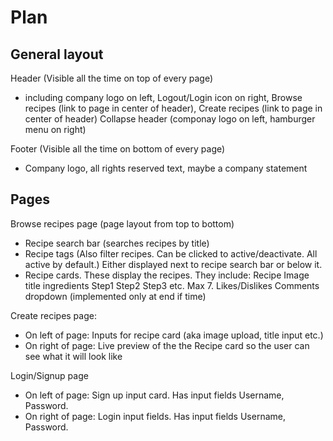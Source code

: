 # Plan

## General layout

Header (Visible all the time on top of every page)
- including company logo on left, Logout/Login icon on right, Browse recipes (link to page in center of header), Create recipes (link to page in center of header)
Collapse header (componay logo on left, hamburger menu on right)

Footer (Visible all the time on bottom of every page)
- Company logo, all rights reserved text, maybe a company statement

## Pages

Browse recipes page (page layout from top to bottom)
- Recipe search bar (searches recipes by title)
- Recipe tags (Also filter recipes. Can be clicked to active/deactivate. All active by default.) Either displayed next to recipe search bar or below it.
- Recipe cards. These display the recipes. They include:
Recipe Image
title
ingredients
Step1
Step2
Step3 etc. Max 7.
Likes/Dislikes
Comments dropdown (implemented only at end if time)

Create recipes page:
- On left of page:
Inputs for recipe card (aka image upload, title input etc.)
- On right of page:
Live preview of the the Recipe card so the user can see what it will look like

Login/Signup page
- On left of page:
Sign up input card. Has input fields Username, Password.
- On right of page:
Login input fields. Has input fields Username, Password.
